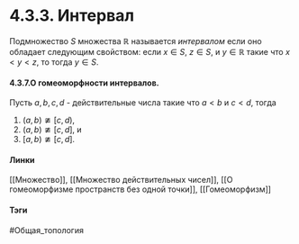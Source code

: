 # 4.3.3. Интервал
Подмножество $S$ множества $\mathbb{R}$ называется *интервалом* если оно обладает следующим свойством: если $x\in S$, $z\in S$, и $y\in\mathbb{R}$ такие что $x<y<z$, то тогда $y\in S$.

#### 4.3.7.О гомеоморфности интервалов.
Пусть $a,b,c,d$ - действительные числа такие что $a<b$ и $c<d$, тогда
1. $(a,b)\ncong[c,d)$,
2. $(a,b)\ncong[c,d]$, и
3. $[a,b)\ncong[c,d]$.

#### Линки 
[[Множество]],
[[Множество действительных чисел]],
[[О гомеоморфизме пространств без одной точки]],
[[Гомеоморфизм]]
#### Тэги 
 #Общая_топология
